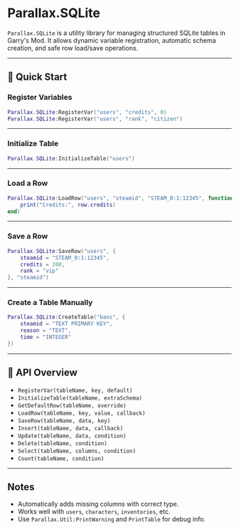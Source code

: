# Parallax.SQLite

`Parallax.SQLite` is a utility library for managing structured SQLite tables in Garry's Mod. It allows dynamic variable registration, automatic schema creation, and safe row load/save operations.

---

## 📌 Quick Start

### Register Variables

```lua
Parallax.SQLite:RegisterVar("users", "credits", 0)
Parallax.SQLite:RegisterVar("users", "rank", "citizen")
```

---

### Initialize Table

```lua
Parallax.SQLite:InitializeTable("users")
```

---

### Load a Row

```lua
Parallax.SQLite:LoadRow("users", "steamid", "STEAM_0:1:12345", function(row)
    print("Credits:", row.credits)
end)
```

---

### Save a Row

```lua
Parallax.SQLite:SaveRow("users", {
    steamid = "STEAM_0:1:12345",
    credits = 200,
    rank = "vip"
}, "steamid")
```

---

### Create a Table Manually

```lua
Parallax.SQLite:CreateTable("bans", {
    steamid = "TEXT PRIMARY KEY",
    reason = "TEXT",
    time = "INTEGER"
})
```

---

## 🧱 API Overview

- `RegisterVar(tableName, key, default)`
- `InitializeTable(tableName, extraSchema)`
- `GetDefaultRow(tableName, override)`
- `LoadRow(tableName, key, value, callback)`
- `SaveRow(tableName, data, key)`
- `Insert(tableName, data, callback)`
- `Update(tableName, data, condition)`
- `Delete(tableName, condition)`
- `Select(tableName, columns, condition)`
- `Count(tableName, condition)`

---

## Notes

- Automatically adds missing columns with correct type.
- Works well with `users`, `characters`, `inventories`, etc.
- Use `Parallax.Util:PrintWarning` and `PrintTable` for debug info.
